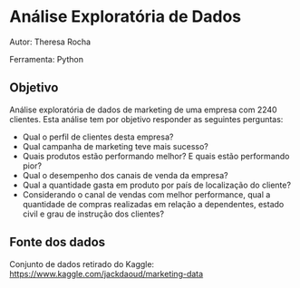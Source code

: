 # Análise Exploratória de Dados

Autor: Theresa Rocha

Ferramenta: Python

## Objetivo

Análise exploratória de dados de marketing de uma empresa com 2240 clientes. Esta análise tem por objetivo responder as seguintes perguntas:

- Qual o perfil de clientes desta empresa?
- Qual campanha de marketing teve mais sucesso?
- Quais produtos estão performando melhor? E quais estão performando pior?
- Qual o desempenho dos canais de venda da empresa?
- Qual a quantidade gasta em produto por país de localização do cliente?
- Considerando o canal de vendas com melhor performance, qual a quantidade de compras realizadas em relação a dependentes, estado civil e grau de instrução dos clientes?

## Fonte dos dados

Conjunto de dados retirado do Kaggle: https://www.kaggle.com/jackdaoud/marketing-data
